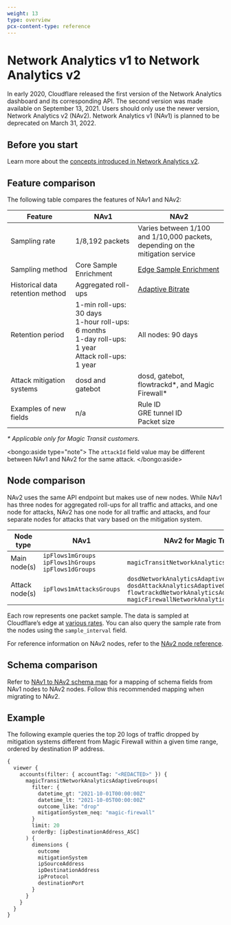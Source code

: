 ```yaml
---
weight: 13
type: overview
pcx-content-type: reference
---
```


# Network Analytics v1 to Network Analytics v2

In early 2020, Cloudflare released the first version of the Network Analytics dashboard and its corresponding API. The second version was made available on September 13, 2021. Users should only use the newer version, Network Analytics v2 (NAv2). Network Analytics v1 (NAv1) is planned to be deprecated on March 31, 2022.

## Before you start

Learn more about the [concepts introduced in Network Analytics v2](/graphql-api/migration-guides/network-analytics-v2/about).

## Feature comparison

The following table compares the features of NAv1 and NAv2:

<TableWrap>

| Feature                          | NAv1                                                                                                         | NAv2                                                                                                      |
| -------------------------------- | ------------------------------------------------------------------------------------------------------------ | --------------------------------------------------------------------------------------------------------- |
| Sampling rate                    | 1/8,192 packets                                                                                              | Varies between 1/100 and 1/10,000 packets,<br/> depending on the mitigation service                       |
| Sampling method                  | Core Sample Enrichment                                                                                       | [Edge Sample Enrichment](/graphql-api/migration-guides/network-analytics-v2/about#edge-sample-enrichment) |
| Historical data retention method | Aggregated roll-ups                                                                                          | [Adaptive Bitrate](/graphql-api/migration-guides/network-analytics-v2/about#adaptive-bitrate-sampling)    |
| Retention period                 | 1-min roll-ups: 30 days<br/>1-hour roll-ups: 6 months<br/>1-day roll-ups: 1 year<br/>Attack roll-ups: 1 year | All nodes: 90 days                                                                                        |
| Attack mitigation systems        | dosd and gatebot                                                                                             | dosd, gatebot, flowtrackd\*, and Magic Firewall\*                                                         |
| Examples of new fields           | n/a                                                                                                          | Rule ID<br/>GRE tunnel ID<br/>Packet size                                                                 |

</TableWrap>

_\* Applicable only for Magic Transit customers._

<bongo:aside type="note">
The `attackId` field value may be different between NAv1 and NAv2 for the same attack.
</bongo:aside>

## Node comparison

NAv2 uses the same API endpoint but makes use of new nodes. While NAv1 has three nodes for aggregated roll-ups for all traffic and attacks, and one node for attacks, NAv2 has one node for all traffic and attacks, and four separate nodes for attacks that vary based on the mitigation system.

<TableWrap>

| Node type      | NAv1                                                          | NAv2 for Magic Transit                                                                                                                                                           | NAv2 for Spectrum                                                             |
| -------------- | ------------------------------------------------------------- | -------------------------------------------------------------------------------------------------------------------------------------------------------------------------------- | ----------------------------------------------------------------------------- |
| Main node(s)   | `ipFlows1mGroups`<br/>`ipFlows1hGroups`<br/>`ipFlows1dGroups` | `magicTransitNetworkAnalyticsAdaptiveGroups`                                                                                                                                     | `spectrumNetworkAnalyticsAdaptiveGroups`                                      |
| Attack node(s) | `ipFlows1mAttacksGroups`                                      | `dosdNetworkAnalyticsAdaptiveGroups`<br/> `dosdAttackAnalyticsAdaptiveGroups`<br/> `flowtrackdNetworkAnalyticsAdaptiveGroups`<br/> `magicFirewallNetworkAnalyticsAdaptiveGroups` | `dosdNetworkAnalyticsAdaptiveGroups`<br/> `dosdAttackAnalyticsAdaptiveGroups` |

</TableWrap>

Each row represents one packet sample. The data is sampled at Cloudflare’s edge at [various rates](/graphql-api/migration-guides/network-analytics-v2/node-reference). You can also query the sample rate from the nodes using the `sample_interval` field.

For reference information on NAv2 nodes, refer to the [NAv2 node reference](/graphql-api/migration-guides/network-analytics-v2/node-reference).

## Schema comparison

Refer to [NAv1 to NAv2 schema map](/graphql-api/migration-guides/network-analytics-v2/schema-map) for a mapping of schema fields from NAv1 nodes to NAv2 nodes. Follow this recommended mapping when migrating to NAv2.

## Example

The following example queries the top 20 logs of traffic dropped by mitigation systems different from Magic Firewall within a given time range, ordered by destination IP address.

```graphql
{
  viewer {
    accounts(filter: { accountTag: "<REDACTED>" }) {
      magicTransitNetworkAnalyticsAdaptiveGroups(
        filter: {
          datetime_gt: "2021-10-01T00:00:00Z"
          datetime_lt: "2021-10-05T00:00:00Z"
          outcome_like: "drop"
          mitigationSystem_neq: "magic-firewall"
        }
        limit: 20
        orderBy: [ipDestinationAddress_ASC]
      ) {
        dimensions {
          outcome
          mitigationSystem
          ipSourceAddress
          ipDestinationAddress
          ipProtocol
          destinationPort
        }
      }
    }
  }
}
```
